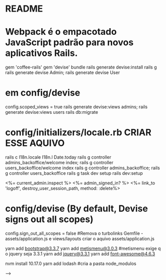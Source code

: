 # README


# Webpack é o empacotado JavaScript padrão para novos aplicativos Rails.

  gem 'coffee-rails'
  gem 'devise'
bundle 
rails generate devise:install
rails g
rails generate devise Admin; rails generate devise User
# em config/devise
  config.scoped_views = true
rails generate devise:views admins; rails generate devise:views users
rails db:migrate
# config/initializers/locale.rb  CRIAR ESSE AQUIVO
rails c
I18n.locale
I18n.l Date.today
rails g controller admins_backoffice/welcome index; 
rails g controller users_backoffice/welcome index
rails g controller admins_backoffice;
rails g controller users_backoffice
rails g task dev setup
rails dev:setup

  <%= current_admin.inspect %>
  <%= admin_signed_in? %>
  <%= link_to 'logoff', destroy_user_session_path, method: :delete%>
# config/devise  (By default, Devise signs out all scopes)
  config.sign_out_all_scopes = false
#Remova o turbolinks
  Gemfile -  assets/application.js e  views/layouts
  criar o aquivo assets/application.js 

yarn add bootstrap@3.3.7
yarn add metismenu@3.0.3  #metismenu exige q o jquery seja 3.3.1
yarn add jquery@3.3.1
yarn add font-awesome@4.6.3



nvm install 10.17.0
yarn add lodash #cria a pasta node_modulos












<script src="assets/js/jquery.min.js"></script>

<script>
  alert('okfff');
</script> -->
